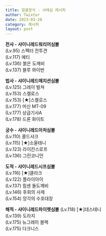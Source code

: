 ```yaml
---
title: 얼굴장식 - 샤레심 레시피
author: Twixtor
date: 2023-03-20
category: 레시피
layout: post
---
```


<b>전사 - 샤이니레드워리어심볼</b>  
(Lv.95) 스펙터 전투견  
(Lv.117) 예티  
(Lv.136) 붉은 도깨비  
(Lv.137) 블루 와이번  



<b>법사 - 샤이니레드매지션심볼  </b>  
(Lv.125) 그레이 벌쳐  
(Lv.153) 스켈로스  
(Lv.153) [★]스켈로스  
(Lv.177) 머신 MT-09  
(Lv.177) 상급기사A  
(Lv.178) 드론 화이트  

<b>궁수 - 샤이니레드아처심볼</b>  
(Lv.110) 콜드샤크  
(Lv.115) [★]소울테니  
(Lv.123) 라이칸스로프  
(Lv.136) 그린코니언  

<b>도적 - 샤이니레드시프심볼</b>  
(Lv.116) [★]클라크  
(Lv.122) 플라이아이  
(Lv.137) 힘센 돌도깨비  
(Lv.146) 후회의 사제  
(Lv.154) 망각의 수호대장  

<b>해적 - 샤이니레드파이렛심볼</b>
(Lv.118) [★]데스테니  
(Lv.139) 도라지  
(Lv.175) 뉴그레이 블랙  
(Lv.175) 다크니스   
